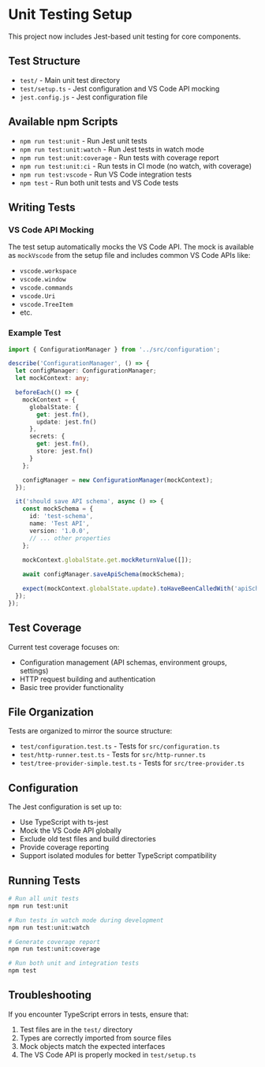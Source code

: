 # Unit Testing Setup

This project now includes Jest-based unit testing for core components.

## Test Structure

- `test/` - Main unit test directory
- `test/setup.ts` - Jest configuration and VS Code API mocking
- `jest.config.js` - Jest configuration file

## Available npm Scripts

- `npm run test:unit` - Run Jest unit tests
- `npm run test:unit:watch` - Run Jest tests in watch mode
- `npm run test:unit:coverage` - Run tests with coverage report
- `npm run test:unit:ci` - Run tests in CI mode (no watch, with coverage)
- `npm run test:vscode` - Run VS Code integration tests
- `npm test` - Run both unit tests and VS Code tests

## Writing Tests

### VS Code API Mocking

The test setup automatically mocks the VS Code API. The mock is available as `mockVscode` from the setup file and includes common VS Code APIs like:

- `vscode.workspace`
- `vscode.window`
- `vscode.commands`
- `vscode.Uri`
- `vscode.TreeItem`
- etc.

### Example Test

```typescript
import { ConfigurationManager } from '../src/configuration';

describe('ConfigurationManager', () => {
  let configManager: ConfigurationManager;
  let mockContext: any;

  beforeEach(() => {
    mockContext = {
      globalState: {
        get: jest.fn(),
        update: jest.fn()
      },
      secrets: {
        get: jest.fn(),
        store: jest.fn()
      }
    };

    configManager = new ConfigurationManager(mockContext);
  });

  it('should save API schema', async () => {
    const mockSchema = {
      id: 'test-schema',
      name: 'Test API',
      version: '1.0.0',
      // ... other properties
    };

    mockContext.globalState.get.mockReturnValue([]);
    
    await configManager.saveApiSchema(mockSchema);

    expect(mockContext.globalState.update).toHaveBeenCalledWith('apiSchemas', [mockSchema]);
  });
});
```

## Test Coverage

Current test coverage focuses on:

- Configuration management (API schemas, environment groups, settings)
- HTTP request building and authentication
- Basic tree provider functionality

## File Organization

Tests are organized to mirror the source structure:

- `test/configuration.test.ts` - Tests for `src/configuration.ts`
- `test/http-runner.test.ts` - Tests for `src/http-runner.ts`
- `test/tree-provider-simple.test.ts` - Tests for `src/tree-provider.ts`

## Configuration

The Jest configuration is set up to:

- Use TypeScript with ts-jest
- Mock the VS Code API globally
- Exclude old test files and build directories
- Provide coverage reporting
- Support isolated modules for better TypeScript compatibility

## Running Tests

```bash
# Run all unit tests
npm run test:unit

# Run tests in watch mode during development
npm run test:unit:watch

# Generate coverage report
npm run test:unit:coverage

# Run both unit and integration tests
npm test
```

## Troubleshooting

If you encounter TypeScript errors in tests, ensure that:

1. Test files are in the `test/` directory
2. Types are correctly imported from source files
3. Mock objects match the expected interfaces
4. The VS Code API is properly mocked in `test/setup.ts`
